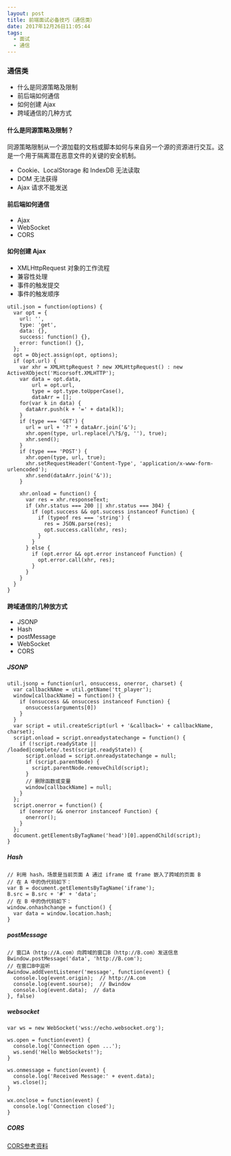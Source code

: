 ```yaml
---
layout: post
title: 前端面试必备技巧（通信类）
date: 2017年12月26日11:05:44
tags:
  - 面试
  - 通信
---
```


### 通信类
- 什么是同源策略及限制
- 前后端如何通信
- 如何创建 Ajax
- 跨域通信的几种方式

#### 什么是同源策略及限制？
同源策略限制从一个源加载的文档或脚本如何与来自另一个源的资源进行交互。这是一个用于隔离潜在恶意文件的关键的安全机制。
- Cookie、LocalStorage 和 IndexDB 无法读取
- DOM 无法获得
- Ajax 请求不能发送

#### 前后端如何通信
- Ajax
- WebSocket
- CORS

<!-- more -->

#### 如何创建 Ajax
- XMLHttpRequest 对象的工作流程
- 兼容性处理
- 事件的触发提交
- 事件的触发顺序
```
util.json = function(options) {
  var opt = {
    url: '',
    type: 'get',
    data: {},
    success: function() {},
    error: function() {},
  };
  opt = Object.assign(opt, options);
  if (opt.url) {
    var xhr = XMLHttpRequest ? new XMLHttpRequest() : new ActiveXObject('Micorsoft.XMLHTTP');
    var data = opt.data,
        url = opt.url,
        type = opt.type.toUpperCase(),
        dataArr = [];
    for(var k in data) {
      dataArr.push(k + '=' + data[k]);
    }
    if (type === 'GET') {
      url = url + '?' + dataArr.join('&');
      xhr.open(type, url.replace(/\?$/g, ''), true);
      xhr.send();
    }
    if (type === 'POST') {
      xhr.open(type, url, true);
      xhr.setRequestHeader('Content-Type', 'application/x-www-form-urlencoded');
      xhr.send(dataArr.join('&'));
    }

    xhr.onload = function() {
      var res = xhr.responseText;
      if (xhr.status === 200 || xhr.status === 304) {
        if (opt.success && opt.success instanceof Function) {
          if (typeof res === 'string') {
            res = JSON.parse(res);
            opt.success.call(xhr, res);
          }
        }
      } else {
        if (opt.error && opt.error instanceof Function) {
          opt.error.call(xhr, res);
        }
      }
    }
  }
}
```

#### 跨域通信的几种放方式
- JSONP
- Hash
- postMessage
- WebSocket
- CORS

##### JSONP
```
util.jsonp = function(url, onsuccess, onerror, charset) {
  var callbackNAme = util.getName('tt_player');
  window[callbackName] = function() {
    if (onsuccess && onsuccess instanceof Function) {
      onsuccess(arguments[0])
    } 
  }
  var script = util.createScript(url + '&callback=' + callbackName, charset);
  script.onload = script.onreadystatechange = function() {
    if (!script.readyState || /loaded|complete/.test(script.readyState)) {
      script.onload = script.onreadystatechange = null;
      if (script.parentNode) {
        script.parentNode.removeChild(script);
      }
      // 删除函数或变量
      window[callbackName] = null;
    }
  };
  script.onerror = function() {
    if (onerror && onerror instanceof Function) {
      onerror();
    }
  };
  document.getElementsByTagName('head')[0].appendChild(script);
}
```

##### Hash
```
// 利用 hash，场景是当前页面 A 通过 iframe 或 frame 嵌入了跨域的页面 B
// 在 A 中的伪代码如下：
var B = document.getElementsByTagName('iframe');
B.src = B.src + '#' + 'data';
// 在 B 中的伪代码如下：
window.onhashchange = function() {
  var data = window.location.hash;
}
```

##### postMessage
```
// 窗口A（http://A.com）向跨域的窗口B（http://B.com）发送信息
Bwindow.postMessage('data', 'http://B.com');
// 在窗口B中监听
Awindow.addEventListener('message', function(event) {
  console.log(event.origin);  // http://A.com
  console.log(event.sourse);  // Bwindow
  console.log(event.data);  // data
}, false)
```

##### websocket
```
var ws = new WebSocket('wss://echo.websocket.org');

ws.open = function(event) {
  console.log('Connection open ...');
  ws.send('Hello WebSockets!');
}

ws.onmessage = function(event) {
  console.log('Received Message:' + event.data);
  ws.close();
}

wx.onclose = function(event) {
  console.log('Connection closed');
}
```

##### CORS
[CORS参考资料](http://www.ruanyifeng.com/blog/2016/04/cors.html)
